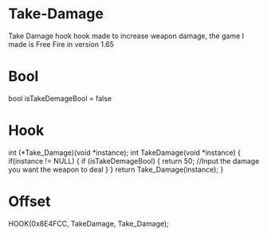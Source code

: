 # Take-Damage
Take Damage hook hook made to increase weapon damage, the game I made is Free Fire in version 1.65

# Bool
bool isTakeDemageBool = false

# Hook
int (*Take_Damage)(void *instance);
int TakeDamage(void *instance) {
    if(instance != NULL) {
        if (isTakeDemageBool) {
           return 50; //Input the damage you want the weapon to deal
        }
    }
    return Take_Damage(instance);
}

# Offset
HOOK(0x8E4FCC, TakeDamage, Take_Damage);
